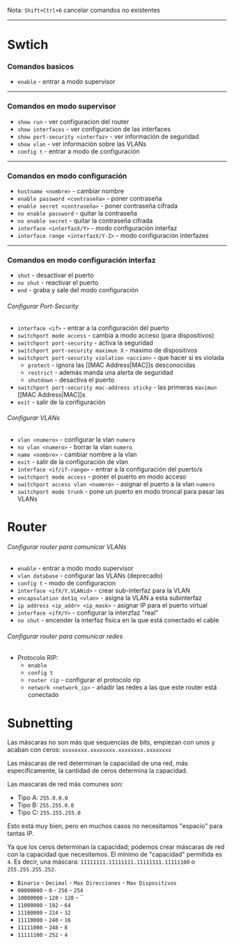 Nota: `Shift+Ctrl+6` cancelar comandos no existentes 
___

# Swtich
### Comandos basicos
- `enable` - entrar a modo supervisor
___

### Comandos en modo supervisor
- `show run` - ver configuracion del router
- `show interfaces` - ver configuracion de las interfaces
- `show port-security <interfaz>` - ver información de seguridad
- `show vlan` - ver información sobre las VLANs
- `config t` - entrar a modo de configuración
___

### Comandos en modo configuración
- `hostname <nombre>` - cambiar nombre
- `enable password <contraseña>` - poner contraseña
- `enable secret <contraseña>` - poner contraseña cifrada
- `no enable password` - quitar la contraseña
- `no enable secret` - quitar la contraseña cifrada
- `interface <interfazX/Y>` - modo configuración interfaz 
- `interface range <interfazX/Y-Z>` - modo configuración interfazes
___

### Comandos en modo configuración interfaz
- `shut` - desactivar el puerto
- `no shut` - reactivar el puerto
- `end` - graba y sale del modo configuración

###### Configurar Port-Security
- `interface <if>` - entrar a la configuración del puerto
- `switchport mode access` - cambia a modo acceso (para dispositivos)
- `switchport port-security` - activa la seguridad
- `switchport port-security maximun X` - maximo de dispositivos
- `switchport port-security violation <accion>` - que hacer si es violada
	- `protect` - ignora las [[MAC Address|MAC]]s desconocidas
	- `restrict` - además manda una alerta de seguridad
	- `shutdown` - desactiva el puerto
- `switchport port-security mac-address sticky` - las primeras `maximun` [[MAC Address|MAC]]s  
- `exit` - salir de la configuración

###### Configurar VLANs
- `vlan <numero>` - configurar la vlan `numero`
- `no vlan <numero>` - borrar la vlan `numero`
- `name <nombre>` - cambiar nombre a la vlan
- `exit` - salir de la configuración de vlan
- `interface <if/if-range>` - entrar a la configuración del puerto/s
- `switchport mode access` - poner el puerto en modo acceso
- `switchport access vlan <numero>` - asignar el puerto a la vlan `numero`
- `switchport mode trunk` - pone un puerto en modo troncal para pasar las VLANs

# Router
###### Configurar router para comunicar VLANs
- `enable` - entrar a modo modo supervisor
- `vlan database` - configurar las VLANs (deprecado)
- `config t` - modo de configuracion
- `interface <ifX/Y.VLANid>` - crear sub-interfaz para la VLAN
- `encapsulation dot1q <vlan>` - asigna la VLAN a esta subinterfaz
- `ip address <ip_addr> <ip_mask>` - asignar IP para el puerto virtual
- `interface <ifX/Y>` - configurar la interzfaz "real"
- `no shut` - encender la interfaz fisica en la que está conectado el cable

###### Configurar router para comunicar redes
- Protocolo RIP:
	- `enable`
	- `config t`
	- `router rip` - configurar el protocolo rip
	- `network <network_ip>` - añadir las redes a las que este router está conectado 



# Subnetting
Las máscaras no son más que sequencias de bits, empiezan con unos y acaban con ceros: `xxxxxxxx.xxxxxxxx.xxxxxxxx.xxxxxxxx`

Las máscaras de red determinan la capacidad de una red, más específicamente, la cantidad de ceros determina la capacidad.

Las mascaras de red más comunes son:
- Tipo A: `255.0.0.0`
- Tipo B: `255.255.0.0`
- Tipo C: `255.255.255.0`

Esto está muy bien, pero en muchos casos no necesitamos "espacio" para tantas IP.

Ya que los ceros determinan la capacidad; podemos crear máscaras de red con la capacidad que necesitemos. El mínimo de "capacidad" permitida es `4`. Es decir, una máscara: `11111111.11111111.11111111.11111100` o `255.255.255.252`.

- `Binario` - `Decimal` - `Max Direcciones` - `Max Dispositivos`
- `00000000` - `0` - `256` - `254`
- `10000000` - `128` - `128` - ``
- `11000000` - `192` - `64`
- `11100000` - `224` - `32`
- `11110000` - `240` - `16`
- `11111000` - `248` - `8`
- `11111100` - `252` - `4`